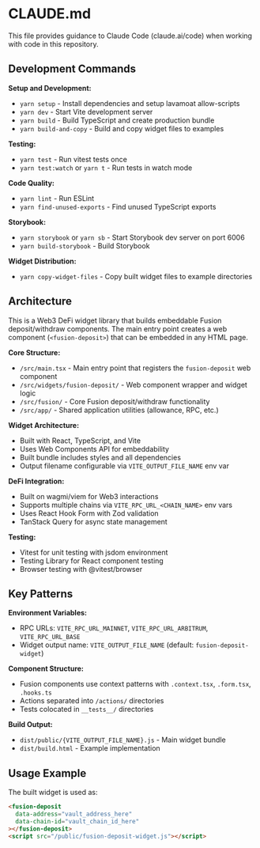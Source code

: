 # CLAUDE.md

This file provides guidance to Claude Code (claude.ai/code) when working with code in this repository.

## Development Commands

**Setup and Development:**
- `yarn setup` - Install dependencies and setup lavamoat allow-scripts
- `yarn dev` - Start Vite development server
- `yarn build` - Build TypeScript and create production bundle
- `yarn build-and-copy` - Build and copy widget files to examples

**Testing:**
- `yarn test` - Run vitest tests once  
- `yarn test:watch` or `yarn t` - Run tests in watch mode

**Code Quality:**
- `yarn lint` - Run ESLint
- `yarn find-unused-exports` - Find unused TypeScript exports

**Storybook:**
- `yarn storybook` or `yarn sb` - Start Storybook dev server on port 6006
- `yarn build-storybook` - Build Storybook

**Widget Distribution:**
- `yarn copy-widget-files` - Copy built widget files to example directories

## Architecture

This is a Web3 DeFi widget library that builds embeddable Fusion deposit/withdraw components. The main entry point creates a web component (`<fusion-deposit>`) that can be embedded in any HTML page.

**Core Structure:**
- `/src/main.tsx` - Main entry point that registers the `fusion-deposit` web component
- `/src/widgets/fusion-deposit/` - Web component wrapper and widget logic
- `/src/fusion/` - Core Fusion deposit/withdraw functionality
- `/src/app/` - Shared application utilities (allowance, RPC, etc.)

**Widget Architecture:**
- Built with React, TypeScript, and Vite
- Uses Web Components API for embeddability
- Built bundle includes styles and all dependencies
- Output filename configurable via `VITE_OUTPUT_FILE_NAME` env var

**DeFi Integration:**
- Built on wagmi/viem for Web3 interactions
- Supports multiple chains via `VITE_RPC_URL_<CHAIN_NAME>` env vars
- Uses React Hook Form with Zod validation
- TanStack Query for async state management

**Testing:**
- Vitest for unit testing with jsdom environment
- Testing Library for React component testing
- Browser testing with @vitest/browser

## Key Patterns

**Environment Variables:**
- RPC URLs: `VITE_RPC_URL_MAINNET`, `VITE_RPC_URL_ARBITRUM`, `VITE_RPC_URL_BASE`  
- Widget output name: `VITE_OUTPUT_FILE_NAME` (default: `fusion-deposit-widget`)

**Component Structure:**
- Fusion components use context patterns with `.context.tsx`, `.form.tsx`, `.hooks.ts`
- Actions separated into `/actions/` directories
- Tests colocated in `__tests__/` directories

**Build Output:**
- `dist/public/{VITE_OUTPUT_FILE_NAME}.js` - Main widget bundle
- `dist/build.html` - Example implementation

## Usage Example

The built widget is used as:
```html
<fusion-deposit
  data-address="vault_address_here" 
  data-chain-id="vault_chain_id_here"
></fusion-deposit>
<script src="/public/fusion-deposit-widget.js"></script>
```